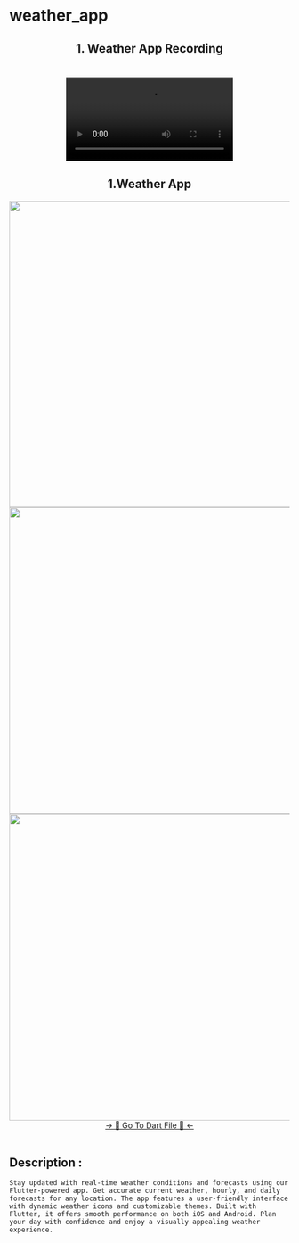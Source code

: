 # weather_app

<h2 align="center">1. Weather App Recording </h2>


<h1 align="left"></h1>
<div align="center">
 <video src="https://github.com/user-attachments/assets/ff75a63d-c63f-4e08-a10a-42b1f85493c5" type="video/mp4"> 
</video>
</div>


<h2 align="center">1.Weather App </h2>

<div align="center">
  <img height="550"  src="https://github.com/user-attachments/assets/56b4e00a-408a-4144-a4a3-65e4871c6785" />
  <img height="550"  src="https://github.com/user-attachments/assets/cca4db9b-9d52-41ea-aadd-e47ff3e8a6bf" />
  <img height="550"  src="https://github.com/user-attachments/assets/8a93845f-52f1-498a-85c6-70f4a13c127d" />
</div>
<div align="center">
<a href="https://github.com/HirenCodeMaster11/Weather_App/tree/master/lib/Screen">-> 📂 Go To Dart File 📂 <-</a>
</div><br>

## Description :
```Stay updated with real-time weather conditions and forecasts using our Flutter-powered app. Get accurate current weather, hourly, and daily forecasts for any location. The app features a user-friendly interface with dynamic weather icons and customizable themes. Built with Flutter, it offers smooth performance on both iOS and Android. Plan your day with confidence and enjoy a visually appealing weather experience.```
